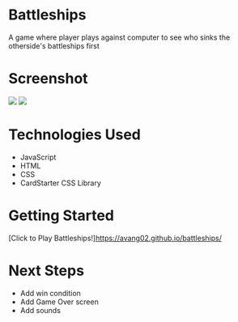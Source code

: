 # Battleships
A game where player plays against computer to see who sinks the otherside's battleships first

# Screenshot

<img src="https://i.imgur.com/QEh5OGe.jpg">
<img src="https://i.imgur.com/OaHvZ4K.jpg">

# Technologies Used

- JavaScript
- HTML
- CSS
- CardStarter CSS Library

# Getting Started

[Click to Play Battleships!]https://avang02.github.io/battleships/

# Next Steps

- Add win condition
- Add Game Over screen
- Add sounds
